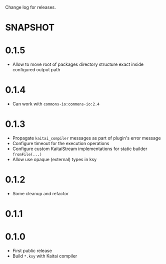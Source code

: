 Change log for releases.

# SNAPSHOT

# 0.1.5

* Allow to move root of packages directory structure exact inside configured output path

# 0.1.4

* Can work with `commons-io:commons-io:2.4`

# 0.1.3

* Propagate `kaitai_compiler` messages as part of plugin's error message
* Configure timeout for the execution operations
* Configure custom KaitaiStream implementations for static builder `fromFile(...)`
* Allow use opaque (external) types in ksy

# 0.1.2

* Some cleanup and refactor

# 0.1.1

# 0.1.0

* First public release
* Build `*.ksy` with Kaitai compiler
